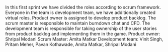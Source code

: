 In this first sprint we have divided the roles according to scrum framework.
Everyone in the team is development team, we have additionally created virtual roles.
Product owner is assigned to develop product backlog.
The scrum master is responsible to maintain burndown chat and CFD.
The development team is responsible for taking ownership of the user stories from product backlog and implementing them in the game.
Product owner: Shripal Modani
Scrum Master: Amita Matkar
Development team: Vinit Singh, Pritam Meher, Pavan Kothawade, Amita Matkar, Shripal Modani

